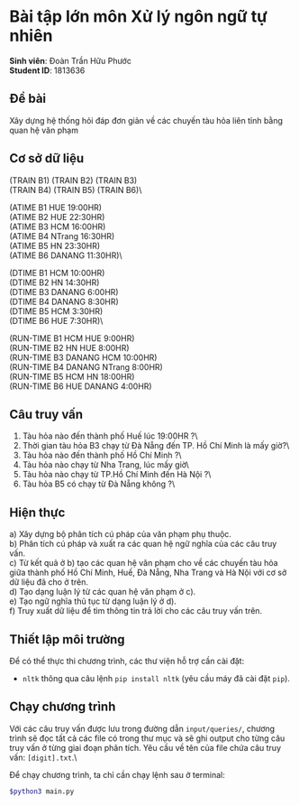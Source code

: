 # Bài tập lớn môn Xử lý ngôn ngữ tự nhiên

**Sinh viên**: Đoàn Trần Hữu Phước\
**Student ID**: 1813636

## Đề bài

Xây dựng hệ thống hỏi đáp đơn giản về các chuyến tàu hỏa liên tỉnh bằng quan hệ văn phạm

## Cơ sở dữ liệu

(TRAIN B1) (TRAIN B2) (TRAIN B3)\
(TRAIN B4) (TRAIN B5) (TRAIN B6)\

(ATIME B1 HUE 19:00HR)\
(ATIME B2 HUE 22:30HR)\
(ATIME B3 HCM 16:00HR)\
(ATIME B4 NTrang 16:30HR)\
(ATIME B5 HN 23:30HR)\
(ATIME B6 DANANG 11:30HR)\

(DTIME B1 HCM 10:00HR)\
(DTIME B2 HN 14:30HR)\
(DTIME B3 DANANG 6:00HR)\
(DTIME B4 DANANG 8:30HR)\
(DTIME B5 HCM 3:30HR)\
(DTIME B6 HUE 7:30HR)\

(RUN-TIME B1 HCM HUE 9:00HR)\
(RUN-TIME B2 HN HUE 8:00HR)\
(RUN-TIME B3 DANANG HCM 10:00HR)\
(RUN-TIME B4 DANANG NTrang 8:00HR)\
(RUN-TIME B5 HCM HN 18:00HR)\
(RUN-TIME B6 HUE DANANG 4:00HR)

## Câu truy vấn

1. Tàu hỏa nào đến thành phố Huế lúc 19:00HR ?\
2. Thời gian tàu hỏa B3 chạy từ Đà Nẵng đến TP. Hồ Chí Minh là mấy giờ?\
3. Tàu hỏa nào đến thành phố Hồ Chí Minh ?\
4. Tàu hỏa nào chạy từ Nha Trang, lúc mấy giờ\
5. Tàu hỏa nào chạy từ TP.Hồ Chí Minh đến Hà Nội ?\
6. Tàu hỏa B5 có chạy từ Đà Nẵng không ?\

## Hiện thực

a) Xây dựng bộ phân tích cú pháp của văn phạm phụ thuộc.\
b) Phân tích cú pháp và xuất ra các quan hệ ngữ nghĩa của các câu truy vấn.\
c) Từ kết quả ở b) tạo các quan hệ văn phạm cho về các chuyến tàu hỏa giữa thành phố Hồ Chí Minh, Huế, Đà Nẵng, Nha Trang và Hà Nội với cơ sở dữ liệu đã cho ở trên.\
d) Tạo dạng luận lý từ các quan hệ văn phạm ở c).\
e) Tạo ngữ nghĩa thủ tục từ dạng luận lý ở d).\
f) Truy xuất dữ liệu để tìm thông tin trả lời cho các câu truy vấn trên.

## Thiết lập môi trường

Để có thể thực thi chương trình, các thư viện hỗ trợ cần cài đặt:

- `nltk` thông qua câu lệnh `pip install nltk` (yêu cầu máy đã cài đặt `pip`).

## Chạy chương trình

Với các câu truy vấn được lưu trong đường dẫn `input/queries/`, chương trình sẽ đọc tất cả các file có trong thư mục và sẽ ghi output cho từng câu truy vấn ở từng giai đoạn phân tích. Yêu cầu về tên của file chứa câu truy vấn: `[digit].txt`.\

Để chạy chương trình, ta chỉ cần chạy lệnh sau ở terminal:

```sh
$python3 main.py
```
